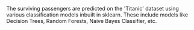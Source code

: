 The surviving passengers are predicted on the 'Titanic' dataset using various classification models inbuilt in sklearn. 
These include models like Decision Trees, Random Forests, Naive Bayes Classifier, etc.
